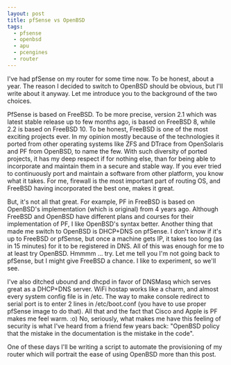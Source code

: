 ```yaml
---
layout: post
title: pfSense vs OpenBSD
tags:
  - pfsense
  - openbsd
  - apu
  - pcengines
  - router
---
```


I've had pfSense on my router for some time now. To be honest, about a year. The
reason I decided to switch to OpenBSD should be obvious, but I'll write about it
anyway. Let me introduce you to the background of the two choices.

PfSense is based on FreeBSD. To be more precise, version 2.1 which was latest
stable release up to few months ago, is based on FreeBSD 8, while 2.2 is based
on FreeBSD 10. To be honest, FreeBSD is one of the most exciting projects ever.
In my opinion mostly because of the technologies it ported from other operating
systems like ZFS and DTrace from OpenSolaris and PF from OpenBSD, to name the
few. With such diversity of ported projects, it has my deep respect if for
nothing else, than for being able to incorporate and maintain them in a secure
and stable way. If you ever tried to continuously port and maintain a software
from other platform, you know what it takes. For me, firewall is the most
important part of routing OS, and FreeBSD having incorporated the best one,
makes it great.

But, it's not all that great. For example, PF in FreeBSD is based on OpenBSD's
implementation (which is original) from 4 years ago. Although FreeBSD and
OpenBSD have different plans and courses for their implementation of PF, I like
OpenBSD's syntax better. Another thing that made me switch to OpenBSD is DHCP+DNS
on pfSense. I don't know if it's up to FreeBSD or pfSense, but once a machine
gets IP, it takes too long (as in 15 minutes) for it to be registered in DNS.
All of this was enough for me to at least try OpenBSD. Hmmmm ... try. Let me
tell you I'm not going back to pfSense, but I might give FreeBSD a chance. I like
to experiment, so we'll see.

I've also ditched ubound and dhcpd in favor of DNSMasq which serves great as a
DHCP+DNS server. WiFi hostap works like a charm, and almost every system config
file is in /etc. The way to make console redirect to serial port is to enter 2
lines in /etc/boot.conf (you have to use proper pfSense image to do that). All
that and the fact that Cisco and Apple is PF makes me feel warm. :o) No,
seriously, what makes me have this feeling of security is what I've heard from
a friend few years back: "OpenBSD policy that the mistake in the documentation
is the mistake in the code".

One of these days I'll be writing a script to automate the provisioning of my
router which will portrait the ease of using OpenBSD more than this post.
